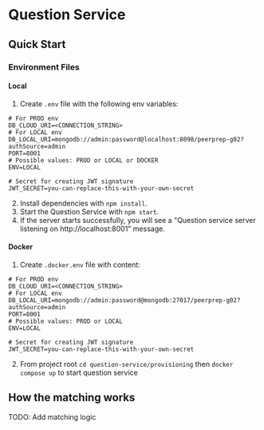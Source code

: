 # Question Service

## Quick Start

### Environment Files
#### Local
1. Create `.env` file with the following env variables:
```
# For PROD env
DB_CLOUD_URI=<CONNECTION_STRING>
# For LOCAL env
DB_LOCAL_URI=mongodb://admin:password@localhost:8098/peerprep-g02?authSource=admin
PORT=8001
# Possible values: PROD or LOCAL or DOCKER
ENV=LOCAL

# Secret for creating JWT signature
JWT_SECRET=you-can-replace-this-with-your-own-secret
```
2. Install dependencies with `npm install`.
3. Start the Question Service with `npm start`.
4. If the server starts successfully, you will see a "Question service server listening on http://localhost:8001" message.

#### Docker
1. Create `.docker.env` file with content:
```
# For PROD env
DB_CLOUD_URI=<CONNECTION_STRING>
# For LOCAL env
DB_LOCAL_URI=mongodb://admin:password@mongodb:27017/peerprep-g02?authSource=admin
PORT=8001
# Possible values: PROD or LOCAL
ENV=LOCAL

# Secret for creating JWT signature
JWT_SECRET=you-can-replace-this-with-your-own-secret
```
2. From project root `cd question-service/provisioning` then `docker compose up` to start question service

## How the matching works
TODO: Add matching logic